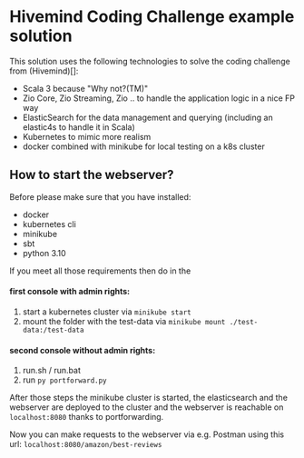 # Hivemind Coding Challenge example solution

This solution uses the following technologies to solve the coding challenge from (Hivemind)[]:

- Scala 3 because "Why not?(TM)"
- Zio Core, Zio Streaming, Zio .. to handle the application logic in a nice FP way
- ElasticSearch for the data management and querying (including an elastic4s to handle it in Scala)
- Kubernetes to mimic more realism
- docker combined with minikube for local testing on a k8s cluster

## How to start the webserver?

Before please make sure that you have installed:

- docker
- kubernetes cli
- minikube
- sbt
- python 3.10

If you meet all those requirements then do in the

#### first console with admin rights:

1. start a kubernetes cluster via `minikube start`
2. mount the folder with the test-data via `minikube mount ./test-data:/test-data`

#### second console without admin rights:

1. run.sh / run.bat
2. run `py portforward.py`

After those steps the minikube cluster is started, the elasticsearch and the webserver are deployed to the cluster and
the webserver is reachable on `localhost:8080` thanks to portforwarding.

Now you can make requests to the webserver via e.g. Postman using this url: `localhost:8080/amazon/best-reviews`

